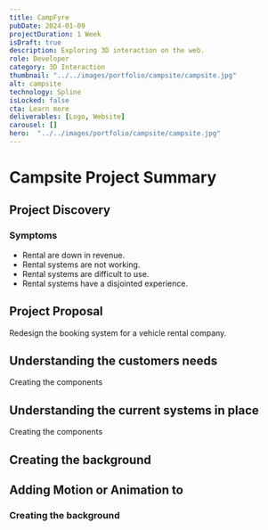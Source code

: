 ```yaml
---
title: CampFyre
pubDate: 2024-01-09
projectDuration: 1 Week
isDraft: true
description: Exploring 3D interaction on the web.
role: Developer
category: 3D Interaction
thumbnail: "../../images/portfolio/campsite/campsite.jpg"
alt: campsite
technology: Spline
isLocked: false
cta: Learn more
deliverables: [Logo, Website]
carousel: []
hero:  "../../images/portfolio/campsite/campsite.jpg"
---
```


# Campsite Project Summary
## Project Discovery

### Symptoms 
- Rental are down in revenue.
- Rental systems are not working.
- Rental systems are difficult to use.
- Rental systems have a disjointed experience.

## Project Proposal
Redesign the booking system for a vehicle rental company.

## Understanding the customers needs
Creating the components

## Understanding the current systems in place
Creating the components



## Creating the background


## Adding Motion or Animation to

### Creating the background


